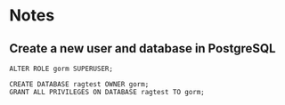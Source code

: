 # Notes

## Create a new user and database in PostgreSQL

```postgresql
ALTER ROLE gorm SUPERUSER;

CREATE DATABASE ragtest OWNER gorm;
GRANT ALL PRIVILEGES ON DATABASE ragtest TO gorm;
```

